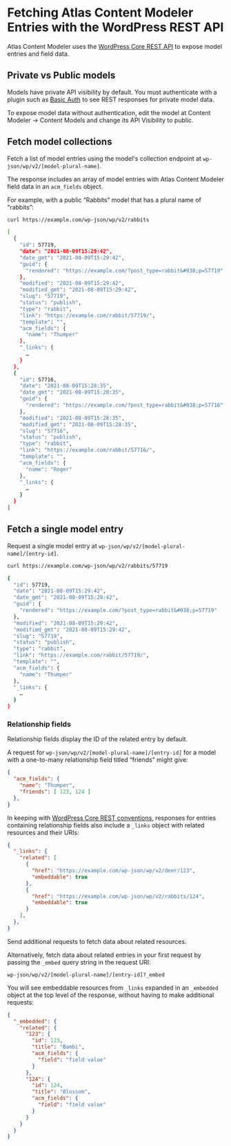 # Fetching Atlas Content Modeler Entries with the WordPress REST API

Atlas Content Modeler uses the [WordPress Core REST API](https://developer.wordpress.org/rest-api/) to expose model entries and field data.

## Private vs Public models

Models have private API visibility by default. You must authenticate with a plugin such as [Basic Auth](https://github.com/WP-API/Basic-Auth) to see REST responses for private model data.

To expose model data without authentication, edit the model at Content Modeler → Content Models and change its API Visibility to public.

## Fetch model collections

Fetch a list of model entries using the model's collection endpoint at `wp-json/wp/v2/[model-plural-name]`.

The response includes an array of model entries with Atlas Content Modeler field data in an `acm_fields` object.

For example, with a public “Rabbits” model that has a plural name of “rabbits”:

```sh
curl https://example.com/wp-json/wp/v2/rabbits

[
  {
    "id": 57719,
    "date": "2021-08-09T15:29:42",
    "date_gmt": "2021-08-09T15:29:42",
    "guid": {
      "rendered": "https://example.com/?post_type=rabbit&#038;p=57719"
    },
    "modified": "2021-08-09T15:29:42",
    "modified_gmt": "2021-08-09T15:29:42",
    "slug": "57719",
    "status": "publish",
    "type": "rabbit",
    "link": "https://example.com/rabbit/57719/",
    "template": "",
    "acm_fields": {
      "name": "Thumper"
    },
    "_links": {
      …
    }
  },
  {
    "id": 57716,
    "date": "2021-08-09T15:28:35",
    "date_gmt": "2021-08-09T15:28:35",
    "guid": {
      "rendered": "https://example.com/?post_type=rabbit&#038;p=57716"
    },
    "modified": "2021-08-09T15:28:35",
    "modified_gmt": "2021-08-09T15:28:35",
    "slug": "57716",
    "status": "publish",
    "type": "rabbit",
    "link": "https://example.com/rabbit/57716/",
    "template": "",
    "acm_fields": {
      "name": "Roger"
    },
    "_links": {
      …
    }
  }
]
```

## Fetch a single model entry

Request a single model entry at `wp-json/wp/v2/[model-plural-name]/[entry-id]`.

```sh
curl https://example.com/wp-json/wp/v2/rabbits/57719

{
  "id": 57719,
  "date": "2021-08-09T15:29:42",
  "date_gmt": "2021-08-09T15:29:42",
  "guid": {
    "rendered": "https://example.com/?post_type=rabbit&#038;p=57719"
  },
  "modified": "2021-08-09T15:29:42",
  "modified_gmt": "2021-08-09T15:29:42",
  "slug": "57719",
  "status": "publish",
  "type": "rabbit",
  "link": "https://example.com/rabbit/57719/",
  "template": "",
  "acm_fields": {
    "name": "Thumper"
  },
  "_links": {
    …
  }
}
```

### Relationship fields

Relationship fields display the ID of the related entry by default.

A request for `wp-json/wp/v2/[model-plural-name]/[entry-id]` for a model with a one-to-many relationship field titled “friends” might give:

```json
{
  "acm_fields": {
    "name": "Thumper",
    "friends": [ 123, 124 ]
  },
}
```

In keeping with [WordPress Core REST conventions](https://developer.wordpress.org/rest-api/using-the-rest-api/linking-and-embedding/), responses for entries containing relationship fields also include a `_links` object with related resources and their URIs:

```json
{
  "_links": {
    "related": [
      {
        "href": "https://example.com/wp-json/wp/v2/deer/123",
        "embeddable": true
      },
      {
        "href": "https://example.com/wp-json/wp/v2/rabbits/124",
        "embeddable": true
      }
    ],
  },
}
```

Send additional requests to fetch data about related resources.

Alternatively, fetch data about related entries in your first request by passing the `_embed` query string in the request URI:

`wp-json/wp/v2/[model-plural-name]/[entry-id]?_embed`

You will see embeddable resources from `_links` expanded in an `_embedded` object at the top level of the response, without having to make additional requests:

```json
{
  "_embedded": {
    "related": {
      "123": {
        "id": 123,
        "title": "Bambi",
        "acm_fields": {
          "field": "field value"
        }
      },
      "124": {
        "id": 124,
        "title": "Blossom",
        "acm_fields": {
          "field": "field value"
        }
      }
    }
  }
}
```
